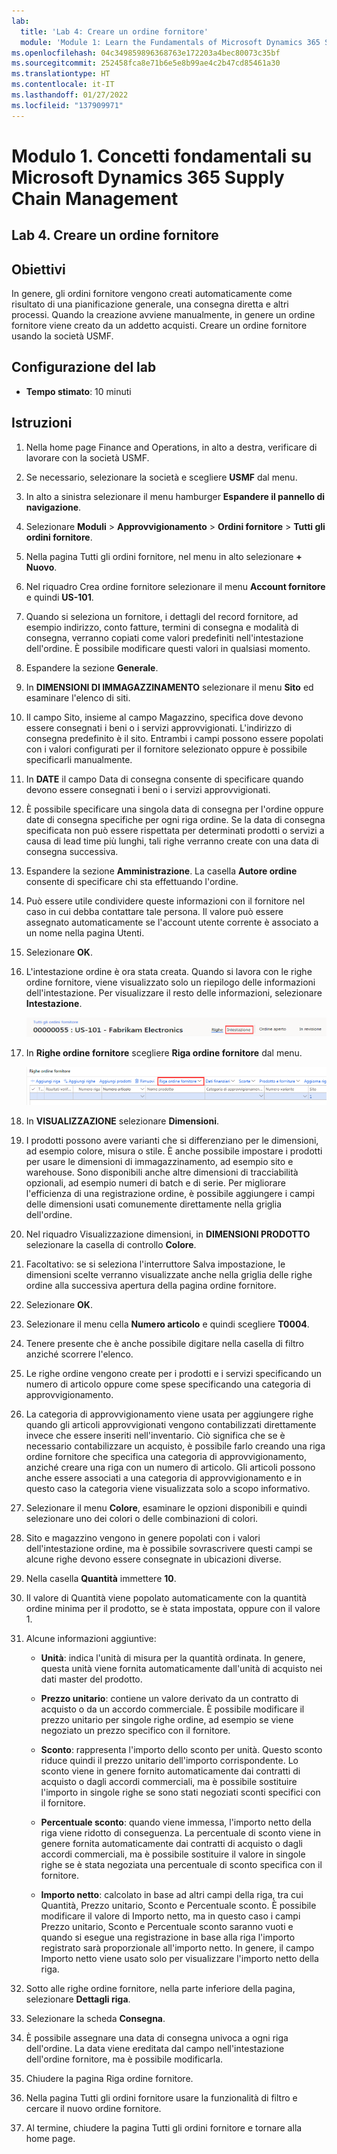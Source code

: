 ```yaml
---
lab:
  title: 'Lab 4: Creare un ordine fornitore'
  module: 'Module 1: Learn the Fundamentals of Microsoft Dynamics 365 Supply Chain Management'
ms.openlocfilehash: 04c349859896368763e172203a4bec80073c35bf
ms.sourcegitcommit: 252458fca8e71b6e5e8b99ae4c2b47cd85461a30
ms.translationtype: HT
ms.contentlocale: it-IT
ms.lasthandoff: 01/27/2022
ms.locfileid: "137909971"
---
```

# <a name="module-1-learn-the-fundamentals-of-microsoft-dynamics-365-supply-chain-management"></a>Modulo 1. Concetti fondamentali su Microsoft Dynamics 365 Supply Chain Management

## <a name="lab-4---create-a-purchase-order"></a>Lab 4. Creare un ordine fornitore

## <a name="objectives"></a>Obiettivi

In genere, gli ordini fornitore vengono creati automaticamente come risultato di una pianificazione generale, una consegna diretta e altri processi. Quando la creazione avviene manualmente, in genere un ordine fornitore viene creato da un addetto acquisti. Creare un ordine fornitore usando la società USMF.

## <a name="lab-setup"></a>Configurazione del lab

   - **Tempo stimato**: 10 minuti

## <a name="instructions"></a>Istruzioni

1. Nella home page Finance and Operations, in alto a destra, verificare di lavorare con la società USMF.

1. Se necessario, selezionare la società e scegliere **USMF** dal menu.

1. In alto a sinistra selezionare il menu hamburger **Espandere il pannello di navigazione**.

1. Selezionare **Moduli** > **Approvvigionamento** > **Ordini fornitore** > **Tutti gli ordini fornitore**.

1. Nella pagina Tutti gli ordini fornitore, nel menu in alto selezionare **+ Nuovo**.

1. Nel riquadro Crea ordine fornitore selezionare il menu **Account fornitore** e quindi **US-101**.

1. Quando si seleziona un fornitore, i dettagli del record fornitore, ad esempio indirizzo, conto fatture, termini di consegna e modalità di consegna, verranno copiati come valori predefiniti nell'intestazione dell'ordine. È possibile modificare questi valori in qualsiasi momento.

1. Espandere la sezione **Generale**.

1. In **DIMENSIONI DI IMMAGAZZINAMENTO** selezionare il menu **Sito** ed esaminare l'elenco di siti.

1. Il campo Sito, insieme al campo Magazzino, specifica dove devono essere consegnati i beni o i servizi approvvigionati. L'indirizzo di consegna predefinito è il sito. Entrambi i campi possono essere popolati con i valori configurati per il fornitore selezionato oppure è possibile specificarli manualmente.

1. In **DATE** il campo Data di consegna consente di specificare quando devono essere consegnati i beni o i servizi approvvigionati.

1. È possibile specificare una singola data di consegna per l'ordine oppure date di consegna specifiche per ogni riga ordine. Se la data di consegna specificata non può essere rispettata per determinati prodotti o servizi a causa di lead time più lunghi, tali righe verranno create con una data di consegna successiva.

1. Espandere la sezione **Amministrazione**. La casella **Autore ordine** consente di specificare chi sta effettuando l'ordine.

1. Può essere utile condividere queste informazioni con il fornitore nel caso in cui debba contattare tale persona. Il valore può essere assegnato automaticamente se l'account utente corrente è associato a un nome nella pagina Utenti.

1. Selezionare **OK**.

1. L'intestazione ordine è ora stata creata. Quando si lavora con le righe ordine fornitore, viene visualizzato solo un riepilogo delle informazioni dell'intestazione. Per visualizzare il resto delle informazioni, selezionare **Intestazione**.

    ![Schermata che mostra la posizione del menu Intestazione](./media/lp1-m3-purchase-order-header-option.png)

1. In **Righe ordine fornitore** scegliere **Riga ordine fornitore** dal menu.

    ![Schermata che mostra la posizione dell'opzione di menu Riga ordine fornitore](./media/lp1-m3-purchase-order-purchase-order-line-menu.png)

1. In **VISUALIZZAZIONE** selezionare **Dimensioni**.

1. I prodotti possono avere varianti che si differenziano per le dimensioni, ad esempio colore, misura o stile. È anche possibile impostare i prodotti per usare le dimensioni di immagazzinamento, ad esempio sito e warehouse. Sono disponibili anche altre dimensioni di tracciabilità opzionali, ad esempio numeri di batch e di serie. Per migliorare l'efficienza di una registrazione ordine, è possibile aggiungere i campi delle dimensioni usati comunemente direttamente nella griglia dell'ordine.

1. Nel riquadro Visualizzazione dimensioni, in **DIMENSIONI PRODOTTO** selezionare la casella di controllo **Colore**.

1. Facoltativo: se si seleziona l'interruttore Salva impostazione, le dimensioni scelte verranno visualizzate anche nella griglia delle righe ordine alla successiva apertura della pagina ordine fornitore.

1. Selezionare **OK**.

1. Selezionare il menu cella **Numero articolo** e quindi scegliere **T0004**.

1. Tenere presente che è anche possibile digitare nella casella di filtro anziché scorrere l'elenco.

1. Le righe ordine vengono create per i prodotti e i servizi specificando un numero di articolo oppure come spese specificando una categoria di approvvigionamento.

1. La categoria di approvvigionamento viene usata per aggiungere righe quando gli articoli approvvigionati vengono contabilizzati direttamente invece che essere inseriti nell'inventario. Ciò significa che se è necessario contabilizzare un acquisto, è possibile farlo creando una riga ordine fornitore che specifica una categoria di approvvigionamento, anziché creare una riga con un numero di articolo. Gli articoli possono anche essere associati a una categoria di approvvigionamento e in questo caso la categoria viene visualizzata solo a scopo informativo.

1. Selezionare il menu **Colore**, esaminare le opzioni disponibili e quindi selezionare uno dei colori o delle combinazioni di colori.

1. Sito e magazzino vengono in genere popolati con i valori dell'intestazione ordine, ma è possibile sovrascrivere questi campi se alcune righe devono essere consegnate in ubicazioni diverse.

1. Nella casella **Quantità** immettere **10**.

1. Il valore di Quantità viene popolato automaticamente con la quantità ordine minima per il prodotto, se è stata impostata, oppure con il valore 1.

1. Alcune informazioni aggiuntive:

    - **Unità**: indica l'unità di misura per la quantità ordinata. In genere, questa unità viene fornita automaticamente dall'unità di acquisto nei dati master del prodotto.

    - **Prezzo unitario**: contiene un valore derivato da un contratto di acquisto o da un accordo commerciale. È possibile modificare il prezzo unitario per singole righe ordine, ad esempio se viene negoziato un prezzo specifico con il fornitore.

    - **Sconto**: rappresenta l'importo dello sconto per unità. Questo sconto riduce quindi il prezzo unitario dell'importo corrispondente. Lo sconto viene in genere fornito automaticamente dai contratti di acquisto o dagli accordi commerciali, ma è possibile sostituire l'importo in singole righe se sono stati negoziati sconti specifici con il fornitore.

    - **Percentuale sconto**: quando viene immessa, l'importo netto della riga viene ridotto di conseguenza. La percentuale di sconto viene in genere fornita automaticamente dai contratti di acquisto o dagli accordi commerciali, ma è possibile sostituire il valore in singole righe se è stata negoziata una percentuale di sconto specifica con il fornitore.

    - **Importo netto**: calcolato in base ad altri campi della riga, tra cui Quantità, Prezzo unitario, Sconto e Percentuale sconto. È possibile modificare il valore di Importo netto, ma in questo caso i campi Prezzo unitario, Sconto e Percentuale sconto saranno vuoti e quando si esegue una registrazione in base alla riga l'importo registrato sarà proporzionale all'importo netto. In genere, il campo Importo netto viene usato solo per visualizzare l'importo netto della riga.

1. Sotto alle righe ordine fornitore, nella parte inferiore della pagina, selezionare **Dettagli riga**.

1. Selezionare la scheda **Consegna**.

1. È possibile assegnare una data di consegna univoca a ogni riga dell'ordine. La data viene ereditata dal campo nell'intestazione dell'ordine fornitore, ma è possibile modificarla.

1. Chiudere la pagina Riga ordine fornitore.

1. Nella pagina Tutti gli ordini fornitore usare la funzionalità di filtro e cercare il nuovo ordine fornitore.

1. Al termine, chiudere la pagina Tutti gli ordini fornitore e tornare alla home page.
